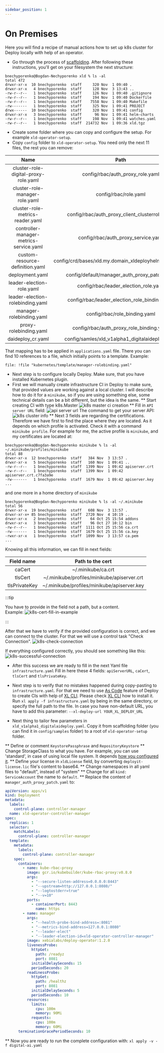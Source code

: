 ```yaml
---
sidebar_position: 1
---
```


# On Premises

Here you will find a recipe of manual actions how to set up k8s cluster for Deploy locally with help of an operator. 

* Go through the process of [scaffolding](../scaffolding.md).
After following these instructions, you'll get on your filesystem the next structure:
```text
bnechyporenko@Bogdan-Nechyporenko xld % ls -al
total 472
drwxr-xr-x  10 bnechyporenko  staff     320 Nov  1 09:40 .
drwxr-xr-x   4 bnechyporenko  staff     128 Nov  3 13:43 ..
-rw-r--r--   1 bnechyporenko  staff     126 Nov  1 09:40 .gitignore
-rw-r--r--   1 bnechyporenko  staff     194 Nov  1 09:40 Dockerfile
-rw-r--r--   1 bnechyporenko  staff    7558 Nov  1 09:40 Makefile
-rw-------   1 bnechyporenko  staff     325 Nov  1 09:41 PROJECT
drwx------  10 bnechyporenko  staff     320 Nov  1 09:41 config
drwxr-xr-x   3 bnechyporenko  staff      96 Nov  1 09:41 helm-charts
-rw-r--r--   1 bnechyporenko  staff     198 Nov  1 09:41 watches.yaml
-rw-r--r--   1 bnechyporenko  staff  214732 Nov  1 09:36 xld.tgz
```
* Create some folder where you can copy and configure the setup. For example `xld-operator-setup`. 
* Copy `config` folder to `xld-operator-setup`. You need only the next 11 files, the rest you can remove:

|Name|Path|
| :---: | :---: |
|cluster-role-digital-proxy-role.yaml|config/rbac/auth_proxy_role.yaml|
|cluster-role-manager-role.yaml|config/rbac/role.yaml|
|cluster-role-metrics-reader.yaml|config/rbac/auth_proxy_client_clusterrole.yaml|
|controller-manager-metrics-service.yaml|config/rbac/auth_proxy_service.yaml|
|custom-resource-definition.yaml|config/crd/bases/xld.my.domain_xldeployhelmcharts.yaml|
|deployment.yaml|config/default/manager_auth_proxy_patch.yaml|
|leader-election-role.yaml|config/rbac/leader_election_role.yaml|
|leader-election-rolebinding.yaml|config/rbac/leader_election_role_binding.yaml|
|manager-rolebinding.yaml|config/rbac/role_binding.yaml|
|proxy-rolebinding.yaml|config/rbac/auth_proxy_role_binding.yaml|
|daideploy_cr.yaml|config/samles/xld_v1alpha1_digitalaideploy.yaml|

That mapping has to be applied in `applications.yaml` file. There you can find 10 references to a file, which initially
points to a template. Example:

`file: !file "kubernetes/template/manager-rolebinding.yaml"`

* Next step is to configure locally Deploy. Make sure, that you have installed Kubernetes plugin. 
* First we will manually create infrastructure CI in Deploy to make sure, that provided values are working against a local
 cluster. I will describe how to do it for a `minikube`, so if you are using something else, some technical details can 
 be a bit different, but the idea is the same. 
** Start creating CI with type k8s.Master ![k8s master ci creation](./pics/k8smaster-ci-creation.png)
** Fill in `API server URL` field:
![api server url](./pics/api-server-url.png)
The command to get your server API:
![k8s cluster info](./pics/k8s-cluster-info.png)
** Next 3 fields are regarding the certifications. Therefore we have first to find the place where they are located. As 
it depends on which profile is activated. Check it with a command `minikube profile`. For example for me, the active profile
is `minikube`, and my certificates are located at:

```text
bnechyporenko@Bogdan-Nechyporenko minikube % ls -al ~/.minikube/profiles/minikube
total 88
drwxr-xr-x  12 bnechyporenko  staff   384 Nov  3 13:57 .
drwxr-xr-x   5 bnechyporenko  staff   160 Nov  1 09:41 ..
-rw-r--r--   1 bnechyporenko  staff  1399 Nov  1 09:42 apiserver.crt
-rw-r--r--   1 bnechyporenko  staff  1399 Nov  1 09:42 apiserver.crt.c7fa3a9e
-rw-------   1 bnechyporenko  staff  1679 Nov  1 09:42 apiserver.key
...
```

and one more in a home directory of `minikube`

```text
bnechyporenko@Bogdan-Nechyporenko minikube % ls -al ~/.minikube
total 56
drwxr-xr-x  19 bnechyporenko  staff   608 Nov  3 13:57 .
drwxr-xr-x+ 85 bnechyporenko  staff  2720 Nov  4 10:19 ..
drwxr-xr-x   2 bnechyporenko  staff    64 Oct 25 15:54 addons
drwxr-xr-x   3 bnechyporenko  staff    96 Oct 27 10:12 bin
-rw-r--r--   1 bnechyporenko  staff  1111 Oct 25 15:56 ca.crt
-rw-------   1 bnechyporenko  staff  1679 Oct 25 15:56 ca.key
-rwxr-xr-x   1 bnechyporenko  staff  1099 Nov  3 13:57 ca.pem
...
```

Knowing all this information, we can fill in next fields:

|Field name|Path to the cert|
| :---: | :---: |
|caCert|~/.minikube/ca.crt|
|tlsCert|~/.minikube/profiles/minikube/apiserver.crt|
|tlsPrivateKey|~/.minikube/profiles/minikube/apiserver.key|

:::tip

You have to provide in the field not a path, but a content.  
Example: ![k8s-cert-fill-in-example](./pics/k8s-cert-fill-in-example.png)

:::

After that we have to verify if the provided configuration is correct, and we can connect to the cluster. For that 
we will use a control task "Check Connection".
![k8s-check-connection](./pics/k8s-check-connection.png)

If everything configured correctly, you should see something like this: 
![k8s-successful-connection](./pics/k8s-successful-connection.png)

* After this success we are ready to fill in the next Yaml file `infrastructure.yaml`
Fill in here these 4 fields: `apiServerURL`, `caCert`, `tlsCert` and `tlsPrivateKey`. 

* Next step is to verify that no mistakes happened during copy-pasting to `infrastructure.yaml`. For that we need to use
[As Code](https://docs.xebialabs.com/v.10.2/deploy/concept/get-started-with-devops-as-code/) feature
 of Deploy to create CIs with help of [XL CLI](https://docs.xebialabs.com/v.10.2/deploy/how-to/install-the-xl-cli/). 
 Please check [XL CLI](https://docs.xebialabs.com/v.10.2/deploy/how-to/install-the-xl-cli/) how to install it.
 Run `xl apply -f infrastructure.yaml` by being in the same directory, or specify the full path to the file. In case you 
 have non-default URL, you have to add this parameter: `--xl-deploy-url YOUR_XL_DEPLOY_URL`
 
* Next thing to tailor few parameters in `xld_v1alpha1_digitalaideploy.yaml`. 
Copy it from scaffolding folder (you can find it in `config/samples` folder) to a root of `xld-operator-setup` folder.

** Define or comment  `KeystorePassphrase` and `RepositoryKeystore`
** Change StorageClass to what you have. For example, you can use 'standard', in case of using local file system. 
It depends [how you configured it](https://xebialabs.github.io/xl-deploy-kubernetes-helm-chart/docs/installing-storage-class). 
** Define your license in `xldLicense` field, by converting `deployit-license.lic` file's content to base64.
** Change namespaces in all yaml files to "default", instead of "system"
** Change for all `kind: ServiceAccount` the name to `default`.
** Replace the content of `manager_auth_proxy_patch.yaml` to:
```yaml
apiVersion: apps/v1
kind: Deployment
metadata:
  labels:
    control-plane: controller-manager
  name: xld-operator-controller-manager
spec:
  replicas: 1
  selector:
    matchLabels:
      control-plane: controller-manager
  template:
    metadata:
      labels:
        control-plane: controller-manager
    spec:
      containers:
        - name: kube-rbac-proxy
          image: gcr.io/kubebuilder/kube-rbac-proxy:v0.8.0
          args:
            - "--secure-listen-address=0.0.0.0:8443"
            - "--upstream=http://127.0.0.1:8080/"
            - "--logtostderr=true"
            - "--v=10"
          ports:
            - containerPort: 8443
              name: https
        - name: manager
          args:
            - "--health-probe-bind-address=:8081"
            - "--metrics-bind-address=127.0.0.1:8080"
            - "--leader-elect"
            - "--leader-election-id=xld-operator-controller-manager"
          image: xebialabs/deploy-operator:1.2.0
          livenessProbe:
            httpGet:
              path: /readyz
              port: 8081
            initialDelaySeconds: 15
            periodSeconds: 20
          readinessProbe:
            httpGet:
              path: /healthz
              port: 8081
            initialDelaySeconds: 5
            periodSeconds: 10
          resources:
            limits:
              cpu: 100m
              memory: 90Mi
            requests:
              cpu: 100m
              memory: 60Mi
      terminationGracePeriodSeconds: 10
``` 
** Now you are ready to run the complete configuration with:
`xl apply -v -f digital-ai.yaml`
